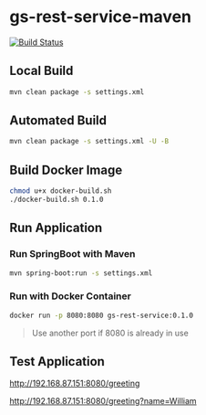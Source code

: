 # gs-rest-service-maven

[![Build Status](https://drone.xdevops.cn/api/badges/cookcodeblog/gs-rest-service-maven/status.svg)](https://drone.xdevops.cn/cookcodeblog/gs-rest-service-maven)



## Local Build

```bash
mvn clean package -s settings.xml
```

## Automated Build

```bash
mvn clean package -s settings.xml -U -B
```

## Build Docker Image

```bash
chmod u+x docker-build.sh
./docker-build.sh 0.1.0
```

## Run Application

### Run SpringBoot with Maven

```bash
mvn spring-boot:run -s settings.xml
```

### Run with Docker Container

```bash
docker run -p 8080:8080 gs-rest-service:0.1.0

```

> Use another port if 8080 is already in use

## Test Application

http://192.168.87.151:8080/greeting

http://192.168.87.151:8080/greeting?name=William